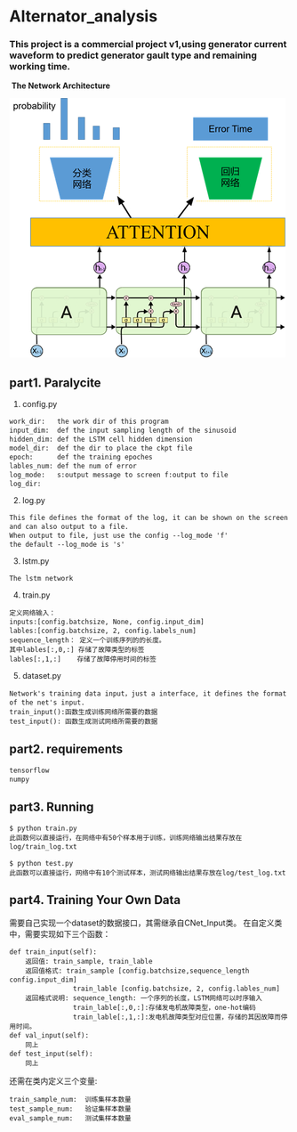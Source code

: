 # Alternator_analysis
### This project is a commercial project v1,using generator current waveform to predict generator gault type and remaining working time.

​                                                                                **The Network Architecture**

![image-20191129224202415](./data/jpg/1.png)

## part1. Paralycite
1. config.py
```bashrc
work_dir:   the work dir of this program
input_dim:  def the input sampling length of the sinusoid
hidden_dim: def the LSTM cell hidden dimension
model_dir:  def the dir to place the ckpt file
epoch:      def the training epoches
lables_num: def the num of error 
log_mode:   s:output message to screen f:output to file
log_dir:    
```
2. log.py
```bashrc
This file defines the format of the log, it can be shown on the screen and can also output to a file.
When output to file, just use the config --log_mode 'f'
the default --log_mode is 's'
```
3. lstm.py
```bashrc
The lstm network
```
4. train.py
```bashrc
定义网络输入：
inputs:[config.batchsize, None, config.input_dim]
lables:[config.batchsize, 2, config.labels_num]
sequence_length： 定义一个训练序列的的长度。
其中lables[:,0,:] 存储了故障类型的标签
lables[:,1,:]    存储了故障停用时间的标签
```
5. dataset.py
```bashrc
Network's training data input，just a interface, it defines the format of the net's input.
train_input():函数生成训练网络所需要的数据
test_input(): 函数生成测试网络所需要的数据
```

## part2. requirements
```bashrc
tensorflow
numpy
```
## part3. Running
```bashrc
$ python train.py
此函数何以直接运行，在网络中有50个样本用于训练，训练网络输出结果存放在log/train_log.txt
```
```bashrc
$ python test.py
此函数可以直接运行，网络中有10个测试样本，测试网络输出结果存放在log/test_log.txt
```
## part4. Training Your Own Data
需要自己实现一个dataset的数据接口，其需继承自CNet_Input类。
在自定义类中，需要实现如下三个函数：

```bashrc
def train_input(self):
    返回值: train_sample, train_lable
    返回值格式: train_sample [config.batchsize,sequence_length config.input_dim]
                train_lable [config.batchsize, 2, config.lables_num]
    返回格式说明: sequence_length: 一个序列的长度，LSTM网络可以时序输入
                train_lable[:,0,:]:存储发电机故障类型，one-hot编码
                train_lable[:,1,:]:发电机故障类型对应位置，存储的其因故障而停用时间。
def val_input(self):
    同上
def test_input(self):
    同上
```
还需在类内定义三个变量:
```bashrc
train_sample_num:  训练集样本数量
test_sample_num:   验证集样本数量
eval_sample_num:   测试集样本数量
```
